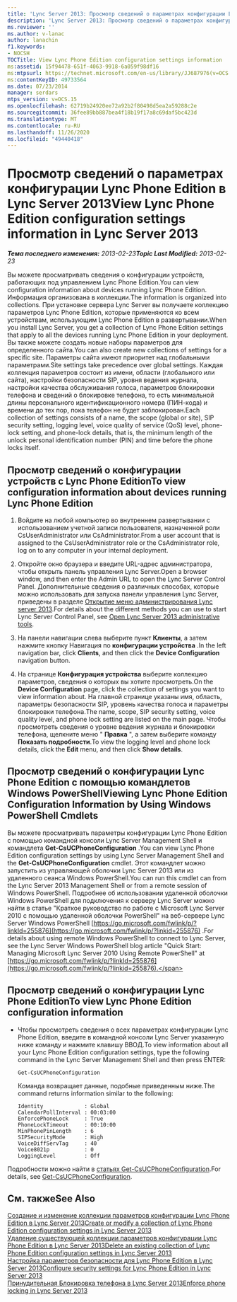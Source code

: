 ```yaml
---
title: 'Lync Server 2013: Просмотр сведений о параметрах конфигурации Lync Phone Edition'
description: 'Lync Server 2013: Просмотр сведений о параметрах конфигурации Lync Phone Edition.'
ms.reviewer: ''
ms.author: v-lanac
author: lanachin
f1.keywords:
- NOCSH
TOCTitle: View Lync Phone Edition configuration settings information
ms:assetid: 15f94478-651f-4063-9918-6a059f98df16
ms:mtpsurl: https://technet.microsoft.com/en-us/library/JJ687976(v=OCS.15)
ms:contentKeyID: 49733564
ms.date: 07/23/2014
manager: serdars
mtps_version: v=OCS.15
ms.openlocfilehash: 62719b24920ee72a92b2f80498d5ea2a59288c2e
ms.sourcegitcommit: 36fee89bb887bea4f18b19f17a8c69daf5bc423d
ms.translationtype: MT
ms.contentlocale: ru-RU
ms.lasthandoff: 11/26/2020
ms.locfileid: "49440418"
---
```

# <a name="view-lync-phone-edition-configuration-settings-information-in-lync-server-2013"></a><span data-ttu-id="a6441-103">Просмотр сведений о параметрах конфигурации Lync Phone Edition в Lync Server 2013</span><span class="sxs-lookup"><span data-stu-id="a6441-103">View Lync Phone Edition configuration settings information in Lync Server 2013</span></span>

<div data-xmlns="http://www.w3.org/1999/xhtml">

<div class="topic" data-xmlns="http://www.w3.org/1999/xhtml" data-msxsl="urn:schemas-microsoft-com:xslt" data-cs="https://msdn.microsoft.com/">

<div data-asp="https://msdn2.microsoft.com/asp">



</div>

<div id="mainSection">

<div id="mainBody"><span data-ttu-id="a6441-104">

<span> </span></span><span class="sxs-lookup"><span data-stu-id="a6441-104">

<span> </span></span></span>

<span data-ttu-id="a6441-105">_**Тема последнего изменения:** 2013-02-23_</span><span class="sxs-lookup"><span data-stu-id="a6441-105">_**Topic Last Modified:** 2013-02-23_</span></span>

<span data-ttu-id="a6441-106">Вы можете просматривать сведения о конфигурации устройств, работающих под управлением Lync Phone Edition.</span><span class="sxs-lookup"><span data-stu-id="a6441-106">You can view configuration information about devices running Lync Phone Edition.</span></span> <span data-ttu-id="a6441-107">Информация организована в коллекции.</span><span class="sxs-lookup"><span data-stu-id="a6441-107">The information is organized into collections.</span></span> <span data-ttu-id="a6441-108">При установке сервера Lync Server вы получаете коллекцию параметров Lync Phone Edition, которые применяются ко всем устройствам, использующим Lync Phone Edition в развертывании.</span><span class="sxs-lookup"><span data-stu-id="a6441-108">When you install Lync Server, you get a collection of Lync Phone Edition settings that apply to all the devices running Lync Phone Edition in your deployment.</span></span> <span data-ttu-id="a6441-109">Вы также можете создать новые наборы параметров для определенного сайта.</span><span class="sxs-lookup"><span data-stu-id="a6441-109">You can also create new collections of settings for a specific site.</span></span> <span data-ttu-id="a6441-110">Параметры сайта имеют приоритет над глобальными параметрами.</span><span class="sxs-lookup"><span data-stu-id="a6441-110">Site settings take precedence over global settings.</span></span> <span data-ttu-id="a6441-111">Каждая коллекция параметров состоит из имени, области (глобального или сайта), настройки безопасности SIP, уровня ведения журнала, настройки качества обслуживания голоса, параметров блокировки телефона и сведений о блокировке телефона, то есть минимальной длины персонального идентификационного номера (ПИН-кода) и времени до тех пор, пока телефон не будет заблокирован.</span><span class="sxs-lookup"><span data-stu-id="a6441-111">Each collection of settings consists of a name, the scope (global or site), SIP security setting, logging level, voice quality of service (QoS) level, phone-lock setting, and phone-lock details, that is, the minimum length of the unlock personal identification number (PIN) and time before the phone locks itself.</span></span>

<div>

## <a name="to-view-configuration-information-about-devices-running-lync-phone-edition"></a><span data-ttu-id="a6441-112">Просмотр сведений о конфигурации устройств с Lync Phone Edition</span><span class="sxs-lookup"><span data-stu-id="a6441-112">To view configuration information about devices running Lync Phone Edition</span></span>

1.  <span data-ttu-id="a6441-113">Войдите на любой компьютер во внутреннем развертывании с использованием учетной записи пользователя, назначенной роли CsUserAdministrator или CsAdministrator.</span><span class="sxs-lookup"><span data-stu-id="a6441-113">From a user account that is assigned to the CsUserAdministrator role or the CsAdministrator role, log on to any computer in your internal deployment.</span></span>

2.  <span data-ttu-id="a6441-114">Откройте окно браузера и введите URL-адрес администратора, чтобы открыть панель управления Lync Server.</span><span class="sxs-lookup"><span data-stu-id="a6441-114">Open a browser window, and then enter the Admin URL to open the Lync Server Control Panel.</span></span> <span data-ttu-id="a6441-115">Дополнительные сведения о различных способах, которые можно использовать для запуска панели управления Lync Server, приведены в разделе [Открытие меню администрирования Lync server 2013](lync-server-2013-open-lync-server-administrative-tools.md).</span><span class="sxs-lookup"><span data-stu-id="a6441-115">For details about the different methods you can use to start Lync Server Control Panel, see [Open Lync Server 2013 administrative tools](lync-server-2013-open-lync-server-administrative-tools.md).</span></span>

3.  <span data-ttu-id="a6441-116">На панели навигации слева выберите пункт **Клиенты**, а затем нажмите кнопку Навигация по **конфигурации устройства** .</span><span class="sxs-lookup"><span data-stu-id="a6441-116">In the left navigation bar, click **Clients**, and then click the **Device Configuration** navigation button.</span></span>

4.  <span data-ttu-id="a6441-117">На странице **Конфигурация устройства** выберите коллекцию параметров, сведения о которых вы хотите просмотреть.</span><span class="sxs-lookup"><span data-stu-id="a6441-117">On the **Device Configuration** page, click the collection of settings you want to view information about.</span></span> <span data-ttu-id="a6441-118">На главной странице указаны имя, область, параметры безопасности SIP, уровень качества голоса и параметры блокировки телефона.</span><span class="sxs-lookup"><span data-stu-id="a6441-118">The name, scope, SIP security setting, voice quality level, and phone lock setting are listed on the main page.</span></span> <span data-ttu-id="a6441-119">Чтобы просмотреть сведения о уровне ведения журнала и блокировки телефона, щелкните меню " **Правка** ", а затем выберите команду **Показать подробности**.</span><span class="sxs-lookup"><span data-stu-id="a6441-119">To view the logging level and phone lock details, click the **Edit** menu, and then click **Show details**.</span></span>

</div>

<div>

## <a name="viewing-lync-phone-edition-configuration-information-by-using-windows-powershell-cmdlets"></a><span data-ttu-id="a6441-120">Просмотр сведений о конфигурации Lync Phone Edition с помощью командлетов Windows PowerShell</span><span class="sxs-lookup"><span data-stu-id="a6441-120">Viewing Lync Phone Edition Configuration Information by Using Windows PowerShell Cmdlets</span></span>

<span data-ttu-id="a6441-121">Вы можете просматривать параметры конфигурации Lync Phone Edition с помощью командной консоли Lync Server Management Shell и командлета **Get-CsUCPhoneConfiguration** .</span><span class="sxs-lookup"><span data-stu-id="a6441-121">You can view Lync Phone Edition configuration settings by using Lync Server Management Shell and the **Get-CsUCPhoneConfiguration** cmdlet.</span></span> <span data-ttu-id="a6441-122">Этот командлет можно запустить из управляющей оболочки Lync Server 2013 или из удаленного сеанса Windows PowerShell.</span><span class="sxs-lookup"><span data-stu-id="a6441-122">You can run this cmdlet can from the Lync Server 2013 Management Shell or from a remote session of Windows PowerShell.</span></span> <span data-ttu-id="a6441-123">Подробнее об использовании удаленной оболочки Windows PowerShell для подключения к серверу Lync Server можно найти в статье "Краткое руководство по работе с Microsoft Lync Server 2010 с помощью удаленной оболочки PowerShell" на веб-сервере Lync Server Windows PowerShell [https://go.microsoft.com/fwlink/p/?linkId=255876](https://go.microsoft.com/fwlink/p/?linkid=255876) .</span><span class="sxs-lookup"><span data-stu-id="a6441-123">For details about using remote Windows PowerShell to connect to Lync Server, see the Lync Server Windows PowerShell blog article "Quick Start: Managing Microsoft Lync Server 2010 Using Remote PowerShell" at [https://go.microsoft.com/fwlink/p/?linkId=255876](https://go.microsoft.com/fwlink/p/?linkid=255876).</span></span>

<div>

## <a name="to-view-lync-phone-edition-configuration-information"></a><span data-ttu-id="a6441-124">Просмотр сведений о конфигурации Lync Phone Edition</span><span class="sxs-lookup"><span data-stu-id="a6441-124">To view Lync Phone Edition configuration information</span></span>

  - <span data-ttu-id="a6441-125">Чтобы просмотреть сведения о всех параметрах конфигурации Lync Phone Edition, введите в командной консоли Lync Server указанную ниже команду и нажмите клавишу ВВОД.</span><span class="sxs-lookup"><span data-stu-id="a6441-125">To view information about all your Lync Phone Edition configuration settings, type the following command in the Lync Server Management Shell and then press ENTER:</span></span>
    
        Get-CsUCPhoneConfiguration
    
    <span data-ttu-id="a6441-126">Команда возвращает данные, подобные приведенным ниже.</span><span class="sxs-lookup"><span data-stu-id="a6441-126">The command returns information similar to the following:</span></span>
    
        Identity             : Global
        CalendarPollInterval : 00:03:00
        EnforcePhoneLock     : True
        PhoneLockTimeout     : 00:10:00
        MinPhonePinLength    : 6
        SIPSecurityMode      : High
        VoiceDiffServTag     : 40
        Voice8021p           : 0
        LoggingLevel         : Off

</div>

<span data-ttu-id="a6441-127">Подробности можно найти в [статьях Get-CsUCPhoneConfiguration](https://docs.microsoft.com/powershell/module/skype/Get-CsUCPhoneConfiguration).</span><span class="sxs-lookup"><span data-stu-id="a6441-127">For details, see [Get-CsUCPhoneConfiguration](https://docs.microsoft.com/powershell/module/skype/Get-CsUCPhoneConfiguration).</span></span>

</div>

<div>

## <a name="see-also"></a><span data-ttu-id="a6441-128">См. также</span><span class="sxs-lookup"><span data-stu-id="a6441-128">See Also</span></span>


[<span data-ttu-id="a6441-129">Создание и изменение коллекции параметров конфигурации Lync Phone Edition в Lync Server 2013</span><span class="sxs-lookup"><span data-stu-id="a6441-129">Create or modify a collection of Lync Phone Edition configuration settings in Lync Server 2013</span></span>](lync-server-2013-create-or-modify-a-collection-of-lync-phone-edition-configuration-settings.md)  
[<span data-ttu-id="a6441-130">Удаление существующей коллекции параметров конфигурации Lync Phone Edition в Lync Server 2013</span><span class="sxs-lookup"><span data-stu-id="a6441-130">Delete an existing collection of Lync Phone Edition configuration settings in Lync Server 2013</span></span>](lync-server-2013-delete-an-existing-collection-of-lync-phone-edition-configuration-settings.md)  
[<span data-ttu-id="a6441-131">Настройка параметров безопасности для Lync Phone Edition в Lync Server 2013</span><span class="sxs-lookup"><span data-stu-id="a6441-131">Configure security settings for Lync Phone Edition in Lync Server 2013</span></span>](lync-server-2013-configure-security-settings-for-lync-phone-edition.md)  
[<span data-ttu-id="a6441-132">Принудительная Блокировка телефона в Lync Server 2013</span><span class="sxs-lookup"><span data-stu-id="a6441-132">Enforce phone locking in Lync Server 2013</span></span>](lync-server-2013-enforce-phone-locking.md)  
  

<span data-ttu-id="a6441-133"></div>

</div>

<span> </span>

</div>

</div>

</span><span class="sxs-lookup"><span data-stu-id="a6441-133"></div>

</div>

<span> </span>

</div>

</div>

</span></span></div>

